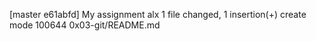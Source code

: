 [master e61abfd] My assignment alx
 1 file changed, 1 insertion(+)
 create mode 100644 0x03-git/README.md
